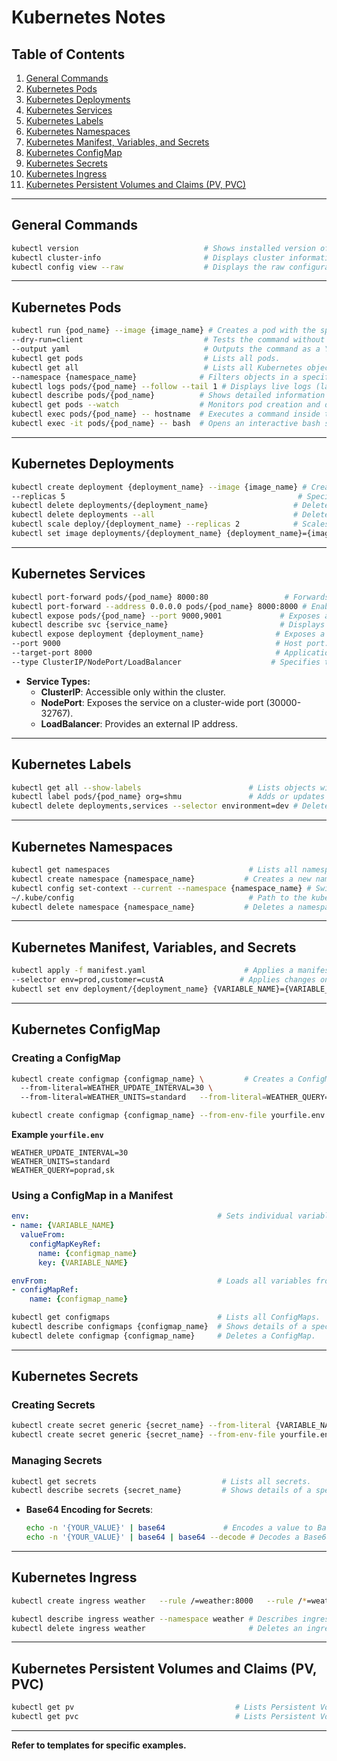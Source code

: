 
# Kubernetes Notes

## Table of Contents
1. [General Commands](#general-commands)
2. [Kubernetes Pods](#kubernetes-pods)
3. [Kubernetes Deployments](#kubernetes-deployments)
4. [Kubernetes Services](#kubernetes-services)
5. [Kubernetes Labels](#kubernetes-labels)
6. [Kubernetes Namespaces](#kubernetes-namespaces)
7. [Kubernetes Manifest, Variables, and Secrets](#kubernetes-manifest-variables-and-secrets)
8. [Kubernetes ConfigMap](#kubernetes-configmap)
9. [Kubernetes Secrets](#kubernetes-secrets)
10. [Kubernetes Ingress](#kubernetes-ingress)
11. [Kubernetes Persistent Volumes and Claims (PV, PVC)](#kubernetes-persistent-volumes-and-claims-pv-pvc)

---

## General Commands

```bash
kubectl version                            # Shows installed version of kubectl.
kubectl cluster-info                       # Displays cluster information.
kubectl config view --raw                  # Displays the raw configuration file.
```

---

## Kubernetes Pods

```bash
kubectl run {pod_name} --image {image_name} # Creates a pod with the specified name and image.
--dry-run=client                           # Tests the command without actually creating the pod.
--output yaml                              # Outputs the command as a YAML file.
kubectl get pods                           # Lists all pods.
kubectl get all                            # Lists all Kubernetes objects.
--namespace {namespace_name}              # Filters objects in a specific namespace.
kubectl logs pods/{pod_name} --follow --tail 1 # Displays live logs (last line) of a pod.
kubectl describe pods/{pod_name}          # Shows detailed information about a pod.
kubectl get pods --watch                  # Monitors pod creation and deletion live.
kubectl exec pods/{pod_name} -- hostname  # Executes a command inside the pod (e.g., `hostname`).
kubectl exec -it pods/{pod_name} -- bash  # Opens an interactive bash shell inside the pod.
```

---

## Kubernetes Deployments

```bash
kubectl create deployment {deployment_name} --image {image_name} # Creates a deployment from an image.
--replicas 5                                                    # Specifies the number of replicas.
kubectl delete deployments/{deployment_name}                   # Deletes a specific deployment.
kubectl delete deployments --all                               # Deletes all deployments.
kubectl scale deploy/{deployment_name} --replicas 2            # Scales a deployment to 2 replicas.
kubectl set image deployments/{deployment_name} {deployment_name}={image_name} # Updates the deployment's image.
```

---

## Kubernetes Services

```bash
kubectl port-forward pods/{pod_name} 8000:80                 # Forwards pod port 80 to localhost port 8000.
kubectl port-forward --address 0.0.0.0 pods/{pod_name} 8000:8000 # Enables external access to the port.
kubectl expose pods/{pod_name} --port 9000,9001             # Exposes a pod on specified ports.
kubectl describe svc {service_name}                         # Displays details about a service.
kubectl expose deployment {deployment_name}                # Exposes a deployment as a service.
--port 9000                                                # Host port.
--target-port 8000                                         # Application port within the container.
--type ClusterIP/NodePort/LoadBalancer                    # Specifies the service type.
```

- **Service Types:**
  - **ClusterIP**: Accessible only within the cluster.
  - **NodePort**: Exposes the service on a cluster-wide port (30000-32767).
  - **LoadBalancer**: Provides an external IP address.

---

## Kubernetes Labels

```bash
kubectl get all --show-labels                        # Lists objects with their labels.
kubectl label pods/{pod_name} org=shmu               # Adds or updates a label on a pod.
kubectl delete deployments,services --selector environment=dev # Deletes objects with a specific label.
```

---

## Kubernetes Namespaces

```bash
kubectl get namespaces                               # Lists all namespaces.
kubectl create namespace {namespace_name}           # Creates a new namespace.
kubectl config set-context --current --namespace {namespace_name} # Switches to a namespace.
~/.kube/config                                       # Path to the kubeconfig file for manual edits.
kubectl delete namespace {namespace_name}           # Deletes a namespace.
```

---

## Kubernetes Manifest, Variables, and Secrets

```bash
kubectl apply -f manifest.yaml                      # Applies a manifest to create resources.
--selector env=prod,customer=custA                 # Applies changes only to objects matching specific labels.
kubectl set env deployment/{deployment_name} {VARIABLE_NAME}={VARIABLE_VALUE} # Sets environment variables.
```

---

## Kubernetes ConfigMap

### Creating a ConfigMap

```bash
kubectl create configmap {configmap_name} \         # Creates a ConfigMap with specified variables.
  --from-literal=WEATHER_UPDATE_INTERVAL=30 \      
  --from-literal=WEATHER_UNITS=standard   --from-literal=WEATHER_QUERY=poprad,sk

kubectl create configmap {configmap_name} --from-env-file yourfile.env # Creates a ConfigMap from a file.
```

**Example `yourfile.env`**
```env
WEATHER_UPDATE_INTERVAL=30
WEATHER_UNITS=standard 
WEATHER_QUERY=poprad,sk
```

### Using a ConfigMap in a Manifest

```yaml
env:                                          # Sets individual variables.
- name: {VARIABLE_NAME}
  valueFrom:
    configMapKeyRef:
      name: {configmap_name}
      key: {VARIABLE_NAME}

envFrom:                                      # Loads all variables from a ConfigMap.
- configMapRef:
    name: {configmap_name}
```

```bash
kubectl get configmaps                        # Lists all ConfigMaps.
kubectl describe configmaps {configmap_name}  # Shows details of a specific ConfigMap.
kubectl delete configmap {configmap_name}     # Deletes a ConfigMap.
```

---

## Kubernetes Secrets

### Creating Secrets

```bash
kubectl create secret generic {secret_name} --from-literal {VARIABLE_NAME}={VARIABLE_VALUE} # Creates a secret with variables.
kubectl create secret generic {secret_name} --from-env-file yourfile.env # Creates a secret from a file.
```

### Managing Secrets

```bash
kubectl get secrets                            # Lists all secrets.
kubectl describe secrets {secret_name}         # Shows details of a specific secret.
```

- **Base64 Encoding for Secrets**:
  ```bash
  echo -n '{YOUR_VALUE}' | base64             # Encodes a value to Base64.
  echo -n '{YOUR_VALUE}' | base64 | base64 --decode # Decodes a Base64 value.
  ```

---

## Kubernetes Ingress

```bash
kubectl create ingress weather   --rule /=weather:8000   --rule /*=weather:8000

kubectl describe ingress weather --namespace weather # Describes ingress in a specific namespace.
kubectl delete ingress weather                       # Deletes an ingress resource.
```

---

## Kubernetes Persistent Volumes and Claims (PV, PVC)

```bash
kubectl get pv                                    # Lists Persistent Volumes (PVs).
kubectl get pvc                                   # Lists Persistent Volume Claims (PVCs).
```

---

**Refer to templates for specific examples.**
